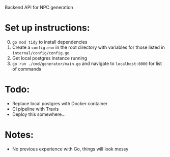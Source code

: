 Backend API for NPC generation

# Set up instructions:

0. `go mod tidy` to install dependencies
1. Create a `config.env` in the root directory with variables for those listed in `internal/config/config.go`
2. Get local postgres instance running
3. `go run ./cmd/generator/main.go` and navigate to `localhost:8000` for list of commands

# Todo:

- Replace local postgres with Docker container
- CI pipeline with Travis
- Deploy this somewhere...


# Notes:

- No previous experience with Go, things will look messy